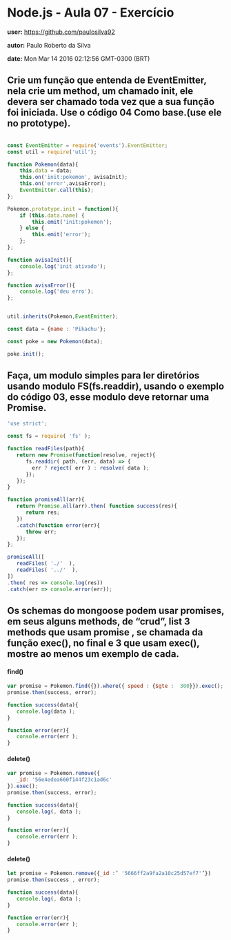 # Node.js - Aula 07 - Exercício

**user:** https://github.com/paulosilva92

**autor:** Paulo Roberto da Silva

**date:** Mon Mar 14 2016 02:12:56 GMT-0300 (BRT)

## Crie um função que entenda de EventEmitter, nela crie um method, um chamado init, ele devera ser chamado toda vez que a sua função foi iniciada. Use o código 04 Como base.(use ele no prototype).

```js

const EventEmitter = require('events').EventEmitter;
const util = require('util');

function Pokemon(data){
    this.data = data;
    this.on('init:pokemon', avisaInit);
    this.on('error',avisaError);
    EventEmitter.call(this);
};

Pokemon.prototype.init = function(){
    if (this.data.name) {
        this.emit('init:pokemon');
    } else {
        this.emit('error');
    };
};

function avisaInit(){
    console.log('init ativado');
};

function avisaError(){
    console.log('deu erro');
};


util.inherits(Pokemon,EventEmitter);

const data = {name : 'Pikachu'};

const poke = new Pokemon(data);

poke.init();
```

## Faça, um modulo simples para ler diretórios usando modulo FS(fs.readdir), usando o exemplo do código 03, esse modulo deve retornar uma Promise.

```js
'use strict';

const fs = require( 'fs' );

function readFiles(path){
   return new Promise(function(resolve, reject){
      fs.readdir( path, (err, data) => {
        err ? reject( err ) : resolve( data );
      });
   });
}

function promiseAll(arr){
   return Promise.all(arr).then( function success(res){
      return res;
   })
   .catch(function error(err){
      throw err;
   });
};

promiseAll([
   readFiles( './'  ),
   readFiles( '../'  ),
])
.then( res => console.log(res))
.catch(err => console.error(err));
```

## Os schemas do mongoose podem usar promises, em seus alguns methods, de “crud”, list 3 methods que usam promise , se chamada da função exec(), no final e 3 que usam exec(), mostre ao menos um exemplo de cada.

#### find()

```js
var promise = Pokemon.find({}).where({ speed : {$gte :  300}}).exec();
promise.then(success, error);

function success(data){
   console.log(data );
}

function error(err){
   console.error(err );
}
```

#### delete()

```js
var promise = Pokemon.remove({
   _id: '56e4edea660f144f23c1ad6c'
}).exec();
promise.then(success, error);

function success(data){
   console.log(, data );
}

function error(err){
   console.error(err );
}
```

#### delete()

```js
let promise = Pokemon.remove({_id :’ '5666ff2a9fa2a10c25d57ef7'’})
promise.then(success , error);

function success(data){
   console.log(, data );
}

function error(err){
   console.error(err );
}
```
